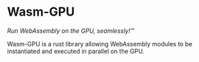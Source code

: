 # Wasm-GPU

_Run WebAssembly on the GPU, seamlessly!™_

Wasm-GPU is a rust library allowing WebAssembly modules to be instantiated and executed in parallel on the GPU. 
